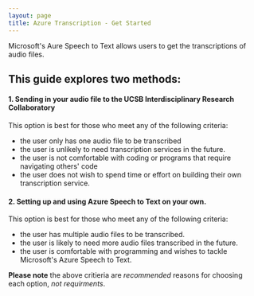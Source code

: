 ```yaml
---
layout: page
title: Azure Transcription - Get Started
---
```


Microsoft's Aure Speech to Text allows users to get the transcriptions of audio files.   

## This guide explores two methods:  

#### 1. Sending in your audio file to the UCSB Interdisciplinary Research Collaboratory  

This option is best for those who meet any of the following criteria:
- the user only has one audio file to be transcribed 
- the user is unlikely to need transcription services in the future.
- the user is not comfortable with coding or programs that require navigating others' code
- the user does not wish to spend time or effort on building their own transcription service.

#### 2. Setting up and using Azure Speech to Text on your own. 

This option is best for those who meet any of the following criteria:  
- the user has multiple audio files to be transcribed. 
- the user is likely to need more audio files transcribed in the future. 
- the user is comfortable with programming and wishes to tackle Microsoft's Azure Speech to Text.  

**Please note** the above critieria are *recommended* reasons for choosing each option, *not requirments*. 
